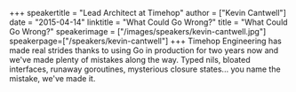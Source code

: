 +++
speakertitle = "Lead Architect at Timehop"
author = ["Kevin Cantwell"]
date = "2015-04-14"
linktitle = "What Could Go Wrong?"
title = "What Could Go Wrong?"
speakerimage = ["/images/speakers/kevin-cantwell.jpg"]
speakerpage=["/speakers/kevin-cantwell"]
+++
Timehop Engineering has made real strides thanks to using Go in production for two years now and we've made plenty of mistakes along the way. Typed nils, bloated interfaces, runaway goroutines, mysterious closure states... you name the mistake, we've made it.

